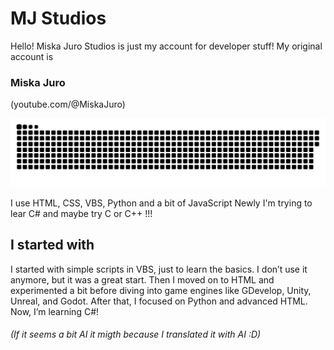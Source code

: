 # MJ Studios
Hello! Miska Juro Studios is just my account for developer stuff!
My original account is
### Miska Juro
(youtube.com/@MiskaJuro)

<p align="center">
 <img width="600" src="Parad1st-snake.svg" alt="snake"/>
</p>

I use HTML, CSS, VBS, Python and a bit of JavaScript
Newly I'm trying to lear C# and maybe try C or C++ !!!

## I started with
I started with simple scripts in VBS, just to learn the basics.
I don’t use it anymore, but it was a great start.
Then I moved on to HTML and experimented a bit
before diving into game engines like GDevelop, Unity, Unreal, and Godot.
After that, I focused on Python and advanced HTML.
Now, I’m learning C#!

###### (If it seems a bit AI it migth because I translated it with AI :D)
